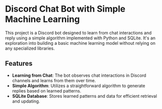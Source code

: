 # Discord Chat Bot with Simple Machine Learning

This project is a Discord bot designed to learn from chat interactions and reply using a simple algorithm implemented with Python and SQLite. It's an exploration into building a basic machine learning model without relying on any specialized libraries.

## Features

- **Learning from Chat**: The bot observes chat interactions in Discord channels and learns from them over time.
- **Simple Algorithm**: Utilizes a straightforward algorithm to generate replies based on learned patterns.
- **SQLite Database**: Stores learned patterns and data for efficient retrieval and updating.
